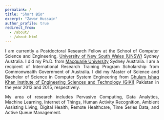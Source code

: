 ```yaml
---
permalink: /
title: "Short Bio"
excerpt: "Zawar Hussain"
author_profile: true
redirect_from: 
  - /about/
  - /about.html
---
```

<div style="text-align: justify"> 
<p>I am currently a Postdoctoral Research Fellow at the School of Computer Science and Engineering, <a href="https://www.unsw.edu.au">University of New South Wales (UNSW)</a> Sydney Australia. I did my Ph.D. from <a href="https://www.mq.edu.au">Macquarie University</a> Sydney Australia. I am a recipient of International Research Training Program Scholarship from Commonwealth Government of Australia. I did my Master of Science and Bachelor of Science in Computer System Engineering from <a href="https://giki.edu.pk">Ghulam Ishaq Khan Institute of Engineering Sciences and Technology (GIKI)</a> Pakistan in the year 2013 and 2015, respectively.</p>


<p>My area of research includes Pervasive Computing, Data Analytics, Machine Learning, Internet of Things, Human Activity Recognition, Ambient Assisting Living, Digital Health, Remote Healthcare, Time Series Data, and Active Queue Management.</p></div>

